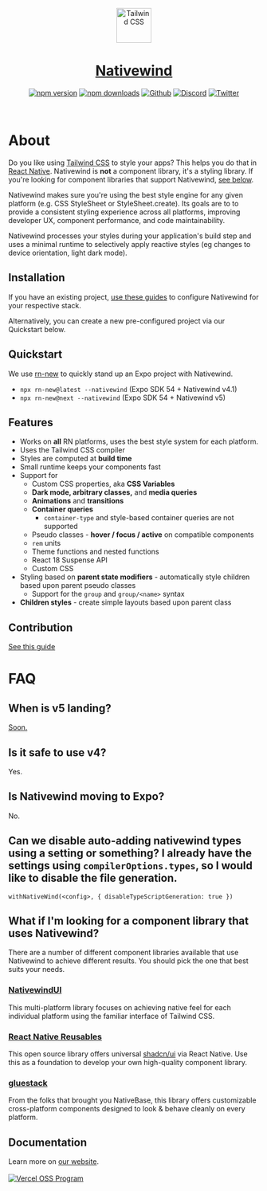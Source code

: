 <div align="center">
<p align="center">
  <a href="https://nativewind.dev" target="_blank">
    <img src="./assets/logo.svg" alt="Tailwind CSS" width="70" height="70">
    <h1 align="center" style="color:red;">Nativewind</h1>
  </a>
</p>

[![npm version](https://img.shields.io/npm/v/nativewind)](https://www.npmjs.com/package/nativewind)
[![npm downloads](https://img.shields.io/npm/dw/nativewind)](https://www.npmjs.com/package/nativewind)
[![Github](https://img.shields.io/github/license/nativewind/nativewind)](https://github.com/nativewind/nativewind)
[![Discord](https://img.shields.io/discord/968718419904057416?logo=discord&logoColor=ffffff&label=Discord&color=%235865F2)](https://discord.gg/ypNakAFQ65)
[![Twitter](https://img.shields.io/twitter/follow/nativewindcss?link=https%3A%2F%2Fx.com%2Ftailwindcss)](https://x.com/nativewindcss)

</div>
<br />

# About

Do you like using [Tailwind CSS](https://tailwindcss.com) to style your apps? This helps you do that in [React Native](https://reactnative.dev). Nativewind is **not** a component library, it's a styling library. If you're looking for component libraries that support Nativewind, [see below](https://github.com/nativewind/nativewind/tree/%40danstepanov/docs-v4.1?tab=readme-ov-file#what-if-im-looking-for-a-component-library-that-uses-nativewind).

Nativewind makes sure you're using the best style engine for any given platform (e.g. CSS StyleSheet or StyleSheet.create). Its goals are to to provide a consistent styling experience across all platforms, improving developer UX, component performance, and code maintainability.

Nativewind processes your styles during your application's build step and uses a minimal runtime to selectively apply reactive styles (eg changes to device orientation, light dark mode).

## Installation

If you have an existing project, [use these guides](https://www.nativewind.dev/docs/getting-started/installation) to configure Nativewind for your respective stack.

Alternatively, you can create a new pre-configured project via our Quickstart below.

## Quickstart

We use [rn-new](https://rn.new) to quickly stand up an Expo project with Nativewind.
- `npx rn-new@latest --nativewind` (Expo SDK 54 + Nativewind v4.1)
- `npx rn-new@next --nativewind` (Expo SDK 54 + Nativewind v5)

## Features

- Works on **all** RN platforms, uses the best style system for each platform.
- Uses the Tailwind CSS compiler
- Styles are computed at **build time**
- Small runtime keeps your components fast
- Support for
  - Custom CSS properties, aka **CSS Variables**
  - **Dark mode, arbitrary classes,** and **media queries**
  - **Animations** and **transitions**
  - **Container queries**
    - `container-type` and style-based container queries are not supported
  - Pseudo classes - **hover / focus / active** on compatible components
  - `rem` units
  - Theme functions and nested functions
  - React 18 Suspense API
  - Custom CSS
- Styling based on **parent state modifiers** - automatically style children based upon parent pseudo classes
  - Support for the `group` and `group/<name>` syntax
- **Children styles** - create simple layouts based upon parent class

## Contribution

[See this guide](https://github.com/nativewind/nativewind/blob/main/contributing.md)

# FAQ

## When is v5 landing?

[Soon.](https://github.com/nativewind/nativewind/discussions/1422)

## Is it safe to use v4?

Yes.

## Is Nativewind moving to Expo?

No.

## Can we disable auto-adding nativewind types using a setting or something? I already have the settings using `compilerOptions.types`, so I would like to disable the file generation.

`withNativeWind(<config>, { disableTypeScriptGeneration: true })`

## What if I'm looking for a component library that uses Nativewind?

There are a number of different component libraries available that use Nativewind to achieve different results. You should pick the one that best suits your needs.

### [NativewindUI](https://nativewindui.com)

This multi-platform library focuses on achieving native feel for each individual platform using the familiar interface of Tailwind CSS.

### [React Native Reusables](https://reactnativereusables.com)

This open source library offers universal [shadcn/ui](https://ui.shadcn.com) via React Native. Use this as a foundation to develop your own high-quality component library.

### [gluestack](https://gluestack.io)

From the folks that brought you NativeBase, this library offers customizable cross-platform components designed to look & behave cleanly on every platform.

## Documentation

Learn more on [our website](https://nativewind.dev).
<br />
<br />
<a href="https://vercel.com/oss">
<img alt="Vercel OSS Program" src="https://vercel.com/oss/program-badge.svg" />
</a>
